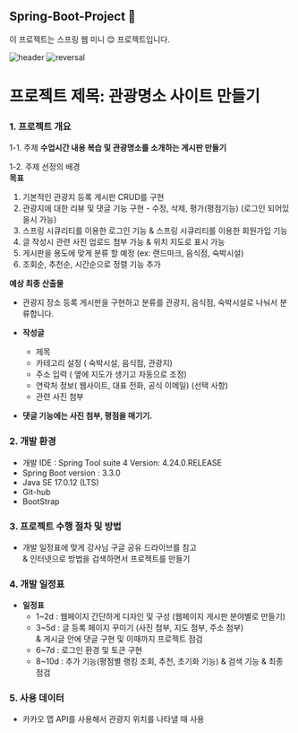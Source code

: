 ## Spring-Boot-Project 👋
이 프로젝트는 스프링 웹 미니 😊 프로젝트입니다.
<!-- 타이틀 부분 -->
![header](https://capsule-render.vercel.app/api?type=waving&color=gradient&customColorList=0,2,2,5,30&height=200&section=header&text=정인%20GitHuB&fontSize=50&fontAlign=81)
![reversal](https://capsule-render.vercel.app/api?type=rect&text=이%20프로젝트는&fontAlign=30&fontSize=30&desc=스프링%20웹%20미니%20프로젝트입니다.&descAlign=60&descAlignY=50&theme=radical)
 
 
# 프로젝트 제목: 관광명소 사이트 만들기

### 1. 프로젝트 개요

1-1. 주제 **수업시간 내용 복습 및 관광명소를 소개하는 게시판 만들기**

1-2. 주제 선정의 배경  
**목표**  
1. 기본적인 관광지 등록 게시판 CRUD를 구현 
2. 관광지에 대한 리뷰 및 댓글 기능 구현 - 수정, 삭제, 평가(평점기능) (로그인 되어있을시 가능)
3. 스프링 시큐리티를 이용한 로그인 기능 & 스프링 시큐리티를 이용한 회원가입 기능
4. 글 작성시 관련 사진 업로드 첨부 가능 & 위치 지도로 표시 가능
5. 게시판을 용도에 맞게 분류 할 예정 (ex: 랜드마크, 음식점, 숙박시설)
6. 조회순, 추천순, 시간순으로 정렬 기능 추가

**예상 최종 산출물** 
 - 관광지 장소 등록 게시판을 구현하고 분류를 관광지, 음식점, 숙박시설로 나눠서 분류합니다.
- **작성글** 
	- 제목 
	- 카테고리 설정 ( 숙박시설, 음식점, 관광지)
	- 주소 입력 ( 옆에 지도가 생기고 자동으로 조정)
	- 연락처 정보( 웹사이트, 대표 전화, 공식 이메일) (선택 사항)
	- 관련 사진 첨부

- **댓글 기능에는 사진 첨부, 평점을 매기기.**

### 2. 개발 환경
- 개발 IDE : Spring Tool suite 4 Version: 4.24.0.RELEASE
- Spring Boot version : 3.3.0
- Java SE 17.0.12 (LTS)
- Git-hub
- BootStrap

### 3. 프로젝트 수행 절차 및 방법
- 개발 일정표에 맞게 강사님 구글 공유 드라이브를 참고  
 & 인터넷으로 방법을 검색하면서 프로젝트를 만들기


### 4. 개발 일정표
- **일정표**
	- 1~2d : 웹페이지 간단하게 디자인 및 구성  (웹페이지 게시판 분야별로 만들기)
	- 3~5d : 글 등록 페이지 꾸미기 (사진 첨부, 지도 첨부, 주소 첨부)  
   & 게시글 안에 댓글 구현 및 이때까지 프로젝트 점검
	- 6~7d : 로그인 환경 및 토큰 구현
	- 8~10d : 추가 기능(평점별 랭킹 조회, 추천, 초기화 기능) & 검색 기능 & 최종 점검

### 5. 사용 데이터
- 카카오 맵 API를 사용해서 관광지 위치를 나타낼 때 사용
